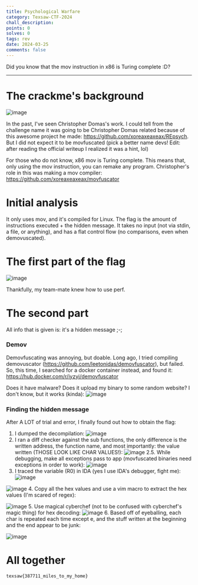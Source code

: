 ```yaml
---
title: Psychological Warfare
category: Texsaw-CTF-2024
chall_description: 
points: 0
solves: 0
tags: rev
date: 2024-03-25
comments: false
---
```


Did you know that the mov instruction in x86 is Turing complete :D?

---

# The crackme's background
![image](https://github.com/Boberttt/notes/assets/104478197/7ab34977-6344-4412-b1ba-b12bddaccbd3)
 
In the past, I've seen Christopher Domas's work. I could tell from the challenge name it was going to be Christopher Domas related because of this awesome project he made: https://github.com/xoreaxeaxeax/REpsych. But I did not expect it to be movfuscated (pick a better name devs! Edit: after reading the official writeup I realized it was a hint, lol)
 
For those who do not know, x86 mov is Turing complete. This means that, only using the mov instruction, you can remake any program. Christopher's role in this was making a mov compiler: https://github.com/xoreaxeaxeax/movfuscator

# Initial analysis
It only uses mov, and it's compiled for Linux. The flag is the amount of instructions executed + the hidden message. It takes no input (not via stdin, a file, or anything), and has a flat control flow (no comparisons, even when demovuscated).

# The first part of the flag
![image](https://github.com/Boberttt/notes/assets/104478197/d2e11df9-7247-47d0-a2ee-8fe8ba40a7de)
 
Thankfully, my team-mate knew how to use perf. 

# The second part
All info that is given is: it's a hidden message ;-;
### Demov
Demovfuscating was annoying, but doable. Long ago, I tried compiling demovuscator (https://github.com/leetonidas/demovfuscator), but failed. So, this time, I searched for a docker container instead, and found it: https://hub.docker.com/r/iyzyi/demovfuscator
 
Does it have malware? Does it upload my binary to some random website? I don't know, but it works (kinda):
![image](https://github.com/Boberttt/notes/assets/104478197/e2a10fc1-3f07-4ae6-99bf-0145e1b89053)
### Finding the hidden message
After A LOT of trial and error, I finally found out how to obtain the flag:
1. I dumped the decompilation:
![image](https://github.com/Boberttt/notes/assets/104478197/d647a183-b187-4caf-957c-8d57b8f0016a)
2. I ran a diff checker against the sub functions, the only difference is the written address, the function name, and most importantly: the value written (THOSE LOOK LIKE CHAR VALUES!):
![image](https://github.com/Boberttt/notes/assets/104478197/9cc14bfa-0a50-4eb9-90c9-8aa7144d9bbd)
2.5. While debugging, make all exceptions pass to app (movfuscated binaries need exceptions in order to work):
![image](https://github.com/Boberttt/notes/assets/104478197/8ed72b20-3cfd-4236-a859-cd9da86cb3e8)
3. I traced the variable (R0) in IDA (yes I use IDA's debugger, fight me):
![image](https://github.com/Boberttt/notes/assets/104478197/7e1a66d3-9adc-4edf-8b53-ad51f7cdbc9c)
 
 ![image](https://github.com/Boberttt/notes/assets/104478197/c7756711-ec80-43d7-bfe7-a0d205163cb5)
4. Copy all the hex values and use a vim macro to extract the hex values (I'm scared of regex):
 
![image](https://github.com/Boberttt/notes/assets/104478197/b7a7c09c-8da7-4538-8516-79fce018a10b)
5. Use magical cyberchef (not to be confused with cyberchef's magic thing) for hex decoding:
![image](https://github.com/Boberttt/notes/assets/104478197/13bab195-9836-40a4-b689-ee86da90ce3c)
6. Based off of eyeballing, each char is repeated each time except e, and the stuff written at the beginning and the end appear to be junk:
 
![image](https://github.com/Boberttt/notes/assets/104478197/db0a2ea3-86a2-4a26-9ca3-fa73d05954d7)

# All together

	texsaw{387711_miles_to_my_home}

